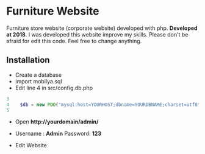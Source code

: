 # Furniture Website 

Furniture store website (corporate website) developed with php. **Developed at 2018**.
I was developed this website improve my skills. Please don't be afraid for edit this code. Feel free to change anything.

## Installation

- Create a database
- import mobilya.sql
- Edit line 4 in src/config.db.php
```php
3
4    $db = new PDO("mysql:host=YOURHOST;dbname=YOURDBNAME;charset=utf8", "YOURUSERNAME", "YOURPASSWORD");
5
```
- Open **http://yourdomain/admin/**

- Username : **Admin** Password: **123**
- Edit Website